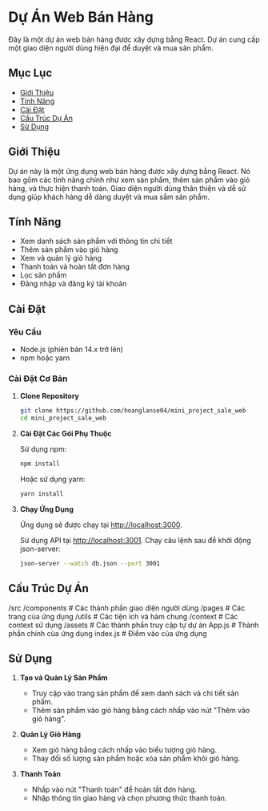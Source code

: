 # Dự Án Web Bán Hàng

Đây là một dự án web bán hàng được xây dựng bằng React. Dự án cung cấp một giao diện người dùng hiện đại để duyệt và mua sản phẩm.

## Mục Lục

- [Giới Thiệu](#giới-thiệu)
- [Tính Năng](#tính-năng)
- [Cài Đặt](#cài-đặt)
- [Cấu Trúc Dự Án](#cấu-trúc-dự-án)
- [Sử Dụng](#sử-dụng)

## Giới Thiệu

Dự án này là một ứng dụng web bán hàng được xây dựng bằng React. Nó bao gồm các tính năng chính như xem sản phẩm, thêm sản phẩm vào giỏ hàng, và thực hiện thanh toán. Giao diện người dùng thân thiện và dễ sử dụng giúp khách hàng dễ dàng duyệt và mua sắm sản phẩm.

## Tính Năng

- Xem danh sách sản phẩm với thông tin chi tiết
- Thêm sản phẩm vào giỏ hàng
- Xem và quản lý giỏ hàng
- Thanh toán và hoàn tất đơn hàng
- Lọc sản phẩm
- Đăng nhập và đăng ký tài khoản

## Cài Đặt

### Yêu Cầu

- Node.js (phiên bản 14.x trở lên)
- npm hoặc yarn

### Cài Đặt Cơ Bản

1. **Clone Repository**

    ```bash
    git clone https://github.com/hoanglanse04/mini_project_sale_web
    cd mini_project_sale_web
    ```

2. **Cài Đặt Các Gói Phụ Thuộc**

    Sử dụng npm:

    ```bash
    npm install
    ```

    Hoặc sử dụng yarn:

    ```bash
    yarn install
    ```

3. **Chạy Ứng Dụng**

    Ứng dụng sẽ được chạy tại [http://localhost:3000](http://localhost:3000).

    Sử dụng API tại [http://localhost:3001](http://localhost:3001). Chạy câu lệnh sau để khởi động json-server:

    ```bash
    json-server --watch db.json --port 3001
    ```

## Cấu Trúc Dự Án

/src
  /components        # Các thành phần giao diện người dùng
  /pages             # Các trang của ứng dụng
  /utils             # Các tiện ích và hàm chung
  /context           # Các context sử dụng
  /assets            # Các thành phần truy cập tự dự án
  App.js             # Thành phần chính của ứng dụng
  index.js           # Điểm vào của ứng dụng
## Sử Dụng

1. **Tạo và Quản Lý Sản Phẩm**

    - Truy cập vào trang sản phẩm để xem danh sách và chi tiết sản phẩm.
    - Thêm sản phẩm vào giỏ hàng bằng cách nhấp vào nút "Thêm vào giỏ hàng".

2. **Quản Lý Giỏ Hàng**

    - Xem giỏ hàng bằng cách nhấp vào biểu tượng giỏ hàng.
    - Thay đổi số lượng sản phẩm hoặc xóa sản phẩm khỏi giỏ hàng.

3. **Thanh Toán**

    - Nhấp vào nút "Thanh toán" để hoàn tất đơn hàng.
    - Nhập thông tin giao hàng và chọn phương thức thanh toán.
